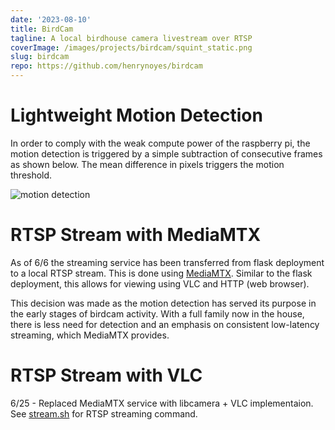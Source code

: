 ```yaml
---
date: '2023-08-10'
title: BirdCam
tagline: A local birdhouse camera livestream over RTSP
coverImage: /images/projects/birdcam/squint_static.png
slug: birdcam
repo: https://github.com/henrynoyes/birdcam
---
```


# Lightweight Motion Detection

In order to comply with the weak compute power of the raspberry pi, the motion detection is triggered by a simple subtraction of consecutive frames as shown below. The mean difference in pixels triggers the motion threshold.

![motion detection](images/projects/birdcam/light_modec.png)

# RTSP Stream with MediaMTX
As of 6/6 the streaming service has been transferred from flask deployment to a local RTSP stream. This is done using [MediaMTX](https://github.com/bluenviron/mediamtx). Similar to the flask deployment, this allows for viewing using VLC and HTTP (web browser).

This decision was made as the motion detection has served its purpose in the early stages of birdcam activity. With a full family now in the house, there is less need for detection and an emphasis on consistent low-latency streaming, which MediaMTX provides.

# RTSP Stream with VLC

6/25 - Replaced MediaMTX service with libcamera + VLC implementaion. See [stream.sh](https://github.com/henrynoyes/birdcam/blob/master/stream.sh) for RTSP streaming command.